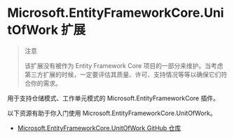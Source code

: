 # Microsoft.EntityFrameworkCore.UnitOfWork 扩展

> 注意
>
> 该扩展没有被作为 Entity Framework Core 项目的一部分来维护。当考虑第三方扩展的时候，一定要评估其质量、许可、支持情况等等以确保它们符合你的需求。

用于支持仓储模式、工作单元模式的 Microsoft.EntityFrameworkCore 插件。

以下资源有助于你入门使用 Microsoft.EntityFrameworkCore.UnitOfWork。

* [Microsoft.EntityFrameworkCore.UnitOfWork GitHub 仓库](https://github.com/Arch/UnitOfWork/)